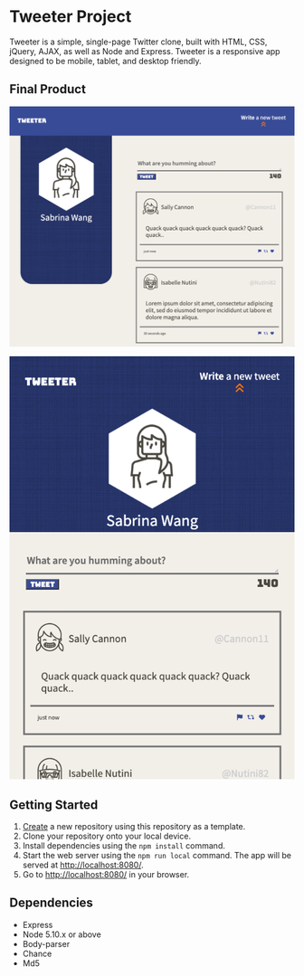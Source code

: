 # Tweeter Project

Tweeter is a simple, single-page Twitter clone, built with HTML, CSS, jQuery, AJAX, as well as Node and Express. Tweeter is a responsive app designed to be mobile, tablet, and desktop friendly. 

## Final Product

!["screenshot of main page (desktop)"](docs/tweeter-desktop-view.png)

!["screenshot of main page (mobile)"](docs/tweeter-mobile-view.png)

## Getting Started

1. [Create](https://docs.github.com/en/repositories/creating-and-managing-repositories/creating-a-repository-from-a-template) a new repository using this repository as a template.
2. Clone your repository onto your local device.
3. Install dependencies using the `npm install` command.
3. Start the web server using the `npm run local` command. The app will be served at <http://localhost:8080/>.
4. Go to <http://localhost:8080/> in your browser.

## Dependencies

- Express
- Node 5.10.x or above
- Body-parser
- Chance
- Md5
